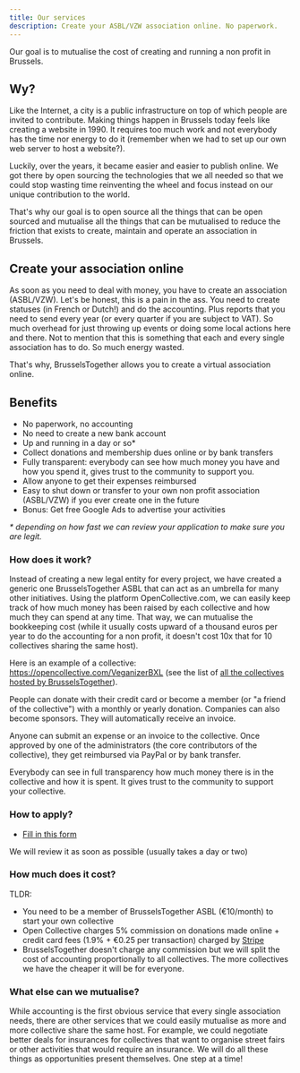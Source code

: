 ```yaml
---
title: Our services
description: Create your ASBL/VZW association online. No paperwork.
---
```


Our goal is to mutualise the cost of creating and running a non profit in Brussels. 

## Wy?
Like the Internet, a city is a public infrastructure on top of which people are invited to contribute.
Making things happen in Brussels today feels like creating a website in 1990. It requires too much work and not everybody has the time nor energy to do it (remember when we had to set up our own web server to host a website?).

Luckily, over the years, it became easier and easier to publish online. We got there by open sourcing the technologies that we all needed so that we could stop wasting time reinventing the wheel and focus instead on our unique contribution to the world.

That's why our goal is to open source all the things that can be open sourced and mutualise all the things that can be mutualised to reduce the friction that exists to create, maintain and operate an association in Brussels.

## Create your association online

As soon as you need to deal with money, you have to create an association (ASBL/VZW). Let's be honest, this is a pain in the ass.
You need to create statuses (in French or Dutch!) and do the accounting. Plus reports that you need to send every year (or every quarter if you are subject to VAT). So much overhead for just throwing up events or doing some local actions here and there. Not to mention that this is something that each and every single association has to do. So much energy wasted.

That's why, BrusselsTogether allows you to create a virtual association online.

## Benefits

- No paperwork, no accounting
- No need to create a new bank account
- Up and running in a day or so*
- Collect donations and membership dues online or by bank transfers
- Fully transparent: everybody can see how much money you have and how you spend it, gives trust to the community to support you.
- Allow anyone to get their expenses reimbursed
- Easy to shut down or transfer to your own non profit association (ASBL/VZW) if you ever create one in the future
- Bonus: Get free Google Ads to advertise your activities

*\* depending on how fast we can review your application to make sure you are legit.*

### How does it work?

Instead of creating a new legal entity for every project, we have created a generic one BrusselsTogether ASBL that can act as an umbrella for many other initiatives. Using the platform OpenCollective.com, we can easily keep track of how much money has been raised by each collective and how much they can spend at any time. That way, we can mutualise the bookkeeping cost (while it usually costs upward of a thousand euros per year to do the accounting for a non profit, it doesn't cost 10x that for 10 collectives sharing the same host).

Here is an example of a collective: https://opencollective.com/VeganizerBXL (see the list of [all the collectives hosted by BrusselsTogether](https://opencollective.com/BrusselsTogether#collectives)).

People can donate with their credit card or become a member (or "a friend of the collective") with a monthly or yearly donation.
Companies can also become sponsors. They will automatically receive an invoice.

Anyone can submit an expense or an invoice to the collective. Once approved by one of the administrators (the core contributors of the collective), they get reimbursed via PayPal or by bank transfer.

Everybody can see in full transparency how much money there is in the collective and how it is spent. It gives trust to the community to support your collective.

### How to apply?

- [Fill in this form](https://opencollective.com/BrusselsTogetherASBL/apply)

We will review it as soon as possible (usually takes a day or two)

### How much does it cost?

TLDR:
- You need to be a member of BrusselsTogether ASBL (€10/month) to start your own collective
- Open Collective charges 5% commission on donations made online + credit card fees (1.9% + €0.25 per transaction) charged by [Stripe](https://stripe.com)
- BrusselsTogether doesn't charge any commission but we will split the cost of accounting proportionally to all collectives. The more collectives we have the cheaper it will be for everyone.

### What else can we mutualise?
While accounting is the first obvious service that every single association needs, there are other services that we could easily mutualise as more and more collective share the same host. For example, we could negotiate better deals for insurances for collectives that want to organise street fairs or other activities that would require an insurance. We will do all these things as opportunities present themselves. One step at a time!